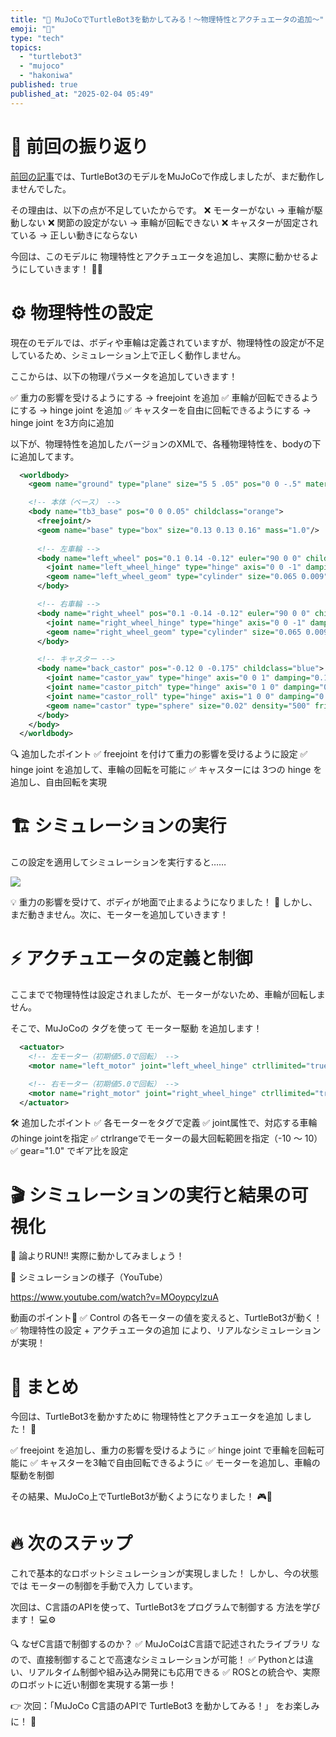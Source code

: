 ```yaml
---
title: "🚀 MuJoCoでTurtleBot3を動かしてみる！～物理特性とアクチュエータの追加～"
emoji: "📝"
type: "tech"
topics:
  - "turtlebot3"
  - "mujoco"
  - "hakoniwa"
published: true
published_at: "2025-02-04 05:49"
---
```


# 📌 前回の振り返り
[前回の記事](https://zenn.dev/kanetugu2022/articles/8bad51c8d0f3ef)では、TurtleBot3のモデルをMuJoCoで作成しましたが、まだ動作しませんでした。

その理由は、以下の点が不足していたからです。
❌ モーターがない → 車輪が駆動しない
❌ 関節の設定がない → 車輪が回転できない
❌ キャスターが固定されている → 正しい動きにならない

今回は、このモデルに 物理特性とアクチュエータを追加し、実際に動かせるようにしていきます！ 🚗💨

# ⚙️ 物理特性の設定
現在のモデルでは、ボディや車輪は定義されていますが、物理特性の設定が不足しているため、シミュレーション上で正しく動作しません。

ここからは、以下の物理パラメータを追加していきます！

✅ 重力の影響を受けるようにする → freejoint を追加
✅ 車輪が回転できるようにする → hinge joint を追加
✅ キャスターを自由に回転できるようにする → hinge joint を3方向に追加

以下が、物理特性を追加したバージョンのXMLで、各種物理特性を、bodyの下に追加してます。

```xml
  <worldbody>
    <geom name="ground" type="plane" size="5 5 .05" pos="0 0 -.5" material="grid"/>

    <!-- 本体（ベース） -->
    <body name="tb3_base" pos="0 0 0.05" childclass="orange">
      <freejoint/>
      <geom name="base" type="box" size="0.13 0.13 0.16" mass="1.0"/>
      
      <!-- 左車輪 -->
      <body name="left_wheel" pos="0.1 0.14 -0.12" euler="90 0 0" childclass="pink">
        <joint name="left_wheel_hinge" type="hinge" axis="0 0 -1" damping="0.1"/>
        <geom name="left_wheel_geom" type="cylinder" size="0.065 0.009" density="500" friction="1.1"/>
      </body>

      <!-- 右車輪 -->
      <body name="right_wheel" pos="0.1 -0.14 -0.12" euler="90 0 0" childclass="green">
        <joint name="right_wheel_hinge" type="hinge" axis="0 0 -1" damping="0.1"/>
        <geom name="right_wheel_geom" type="cylinder" size="0.065 0.009" density="500" friction="1.1"/>
      </body>

      <!-- キャスター -->
      <body name="back_castor" pos="-0.12 0 -0.175" childclass="blue">
        <joint name="castor_yaw" type="hinge" axis="0 0 1" damping="0.1"/>
        <joint name="castor_pitch" type="hinge" axis="0 1 0" damping="0.1"/>
        <joint name="castor_roll" type="hinge" axis="1 0 0" damping="0.1"/>
        <geom name="castor" type="sphere" size="0.02" density="500" friction="0.5"/>
      </body>
    </body>
  </worldbody>
```
🔍 追加したポイント
✅ freejoint を付けて重力の影響を受けるように設定
✅ hinge joint を追加して、車輪の回転を可能に
✅ キャスターには 3つの hinge を追加し、自由回転を実現



# 🏗 シミュレーションの実行
この設定を適用してシミュレーションを実行すると……

![](https://storage.googleapis.com/zenn-user-upload/3670ef85646e-20250202.png)

💡 重力の影響を受けて、ボディが地面で止まるようになりました！ 🎉
しかし、まだ動きません。次に、モーターを追加していきます！

# ⚡ アクチュエータの定義と制御
ここまでで物理特性は設定されましたが、モーターがないため、車輪が回転しません。

そこで、MuJoCoの <actuator> タグを使って モーター駆動 を追加します！

```xml
  <actuator>
    <!-- 左モーター（初期値5.0で回転） -->
    <motor name="left_motor" joint="left_wheel_hinge" ctrllimited="true" ctrlrange="-10 10"  gear = "1.0"/>

    <!-- 右モーター（初期値5.0で回転） -->
    <motor name="right_motor" joint="right_wheel_hinge" ctrllimited="true" ctrlrange="-10 10"  gear = "1.0"/>
  </actuator>

```
🛠 追加したポイント
✅ 各モーターを<motor>タグで定義
✅ joint属性で、対応する車輪のhinge jointを指定
✅ ctrlrangeでモーターの最大回転範囲を指定（-10 〜 10）
✅ gear="1.0" でギア比を設定

# 🎬 シミュレーションの実行と結果の可視化
🏁 論よりRUN!! 実際に動かしてみましょう！

🎥 シミュレーションの様子（YouTube）

https://www.youtube.com/watch?v=MOoypcylzuA

動画のポイント🎯
✅ Control の各モーターの値を変えると、TurtleBot3が動く！
✅ 物理特性の設定 + アクチュエータの追加 により、リアルなシミュレーションが実現！


# 📝 まとめ
今回は、TurtleBot3を動かすために 物理特性とアクチュエータを追加 しました！ 🚀

✅ freejoint を追加し、重力の影響を受けるように
✅ hinge joint で車輪を回転可能に
✅ キャスターを3軸で自由回転できるように
✅ モーターを追加し、車輪の駆動を制御

その結果、MuJoCo上でTurtleBot3が動くようになりました！ 🎮🎉

# 🔥 次のステップ
これで基本的なロボットシミュレーションが実現しました！
しかし、今の状態では モーターの制御を手動で入力 しています。

次回は、C言語のAPIを使って、TurtleBot3をプログラムで制御する 方法を学びます！ 💻⚙️

🔍 なぜC言語で制御するのか？
✅ MuJoCoはC言語で記述されたライブラリ なので、直接制御することで高速なシミュレーションが可能！
✅ Pythonとは違い、リアルタイム制御や組み込み開発にも応用できる
✅ ROSとの統合や、実際のロボットに近い制御を実現する第一歩！

👉 次回：「MuJoCo C言語のAPIで TurtleBot3 を動かしてみる！」 をお楽しみに！ 🚀